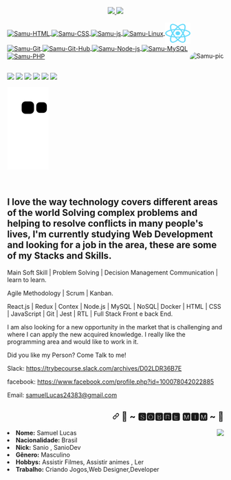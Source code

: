 <div align="center">
  <a href="https://github.com/SanioDev">
  <img height="180em" src="https://github-readme-stats.vercel.app/api?username=SanioDev&show_icons=true&theme=midnight-purple&include_all_commits=true&count_private=true"/>
  <img height="180em" src="https://github-readme-stats.vercel.app/api/top-langs/?username=SanioDev&layout=compact&langs_count=7&theme=midnight-purple"/>
</div>
<div style="display: inline_block"><br>
  <img align="center" alt="Samu-HTML" height="50" width="60" src="https://cdn-icons-png.flaticon.com/512/174/174854.png">
  <img align="center" alt="Samu-CSS" height="50" width="60" src="https://cdn-icons-png.flaticon.com/128/732/732190.png">
  <img align="center" alt="Samu-js" height="50" width="60" src="https://cdn-icons-png.flaticon.com/128/5968/5968292.png">
  <img align="center" alt="Samu-Linux" height="50" width="60" src="https://user-images.githubusercontent.com/93998809/149452173-ef3423e3-8352-472e-af44-a2402759204f.png">
  <img align="center" alt="Samu-React" height="50" width="60" src="https://raw.githubusercontent.com/devicons/devicon/master/icons/react/react-original.svg">
  <img align="center" alt="Samu-Git" height="50" width="60" src="https://cdn-icons.flaticon.com/png/128/1240/premium/1240970.png?token=exp=1655773865~hmac=742ed166b62743859c69f272f46d51c9">
  <img align="center" alt="Samu-Git-Hub" height="50" width="60" src="https://cdn-icons.flaticon.com/png/128/2504/premium/2504911.png?token=exp=1655773913~hmac=66a4014303b6c284bf327fe6810fd405">
  <img align="center" alt="Samu-Node-js" height="50" width="60" src="https://cdn-icons-png.flaticon.com/512/919/919825.png">
  <img align="center" alt="Samu-MySQL" height="50" width="60" src="https://cdn-icons-png.flaticon.com/512/919/919836.png">
  <img align="center" alt="Samu-PHP" height="50" width="60" src="https://cdn-icons.flaticon.com/png/512/2721/premium/2721635.png?token=exp=1655775187~hmac=647b047c560afd3f8bf12c81e06bc751">
  <img align="right" alt="Samu-pic" height="150" style="border-radius:15px" src="https://saniodev.github.io/img/Samuca.png">
</div>

##

<div> 
  <a href="https://www.youtube.com/channel/UCXDDUZ8UhnQbZ8R8yuoegFQ" target="_blank"><img src="https://img.shields.io/badge/YouTube-FF0000?style=for-the-badge&logo=youtube&logoColor=white" target="_blank"></a>
  <a href="https://www.instagram.com/samuca_luc/" target="_blank"><img src="https://img.shields.io/badge/-Instagram-%23E4405F?style=for-the-badge&logo=instagram&logoColor=white" target="_blank"></a>
 	<a href="https://api.whatsapp.com/message/FVVMWZEROXLKM1" target="_blank"><img src="https://img.shields.io/badge/WhatsApp-25D366?style=for-the-badge&logo=whatsapp&logoColor=white"></a>
 <a href="https://discord.gg/2tEyGTHr4h" target="_blank"><img src="https://img.shields.io/badge/Discord-7289DA?style=for-the-badge&logo=discord&logoColor=white" target="_blank"></a> 
  <a href = "https://mail.google.com/mail/u/0/#inbox?compose=GTvVlcSHvnwdbVZJRfQkxDmCJNvGlGHnNWBvlSvPGNKMkpCCGVspsMPqvWhxSWHwRjgJDGtdfBpMS"><img src="https://img.shields.io/badge/-Gmail-%23333?style=for-the-badge&logo=gmail&logoColor=white" target="_blank"></a>
  <a href="https://linkedin.com/in/samuellucas24383" target="_blank"><img src="https://img.shields.io/badge/-LinkedIn-%230077B5?style=for-the-badge&logo=linkedin&logoColor=white" target="_blank"></a> 
 
  ![Snake animation](https://github.com/rafaballerini/rafaballerini/blob/output/github-contribution-grid-snake.svg)
</div>
<br>
  
## I love the way technology covers different areas of the world Solving complex problems and helping to resolve conflicts in many people's lives, I'm currently studying Web Development and looking for a job in the area, these are some of my Stacks and Skills.

Main Soft Skill | Problem Solving | Decision Management Communication | learn to learn.

Agile Methodology | Scrum | Kanban.

React.js | Redux | Contex | Node.js | MySQL | NoSQL| Docker | HTML | CSS | JavaScript | Git | Jest | RTL | Full Stack Front e back End.

I am also looking for a new opportunity in the market that is challenging and where I can apply the new acquired knowledge. I really like the programming area and would like to work in it.

Did you like my Person? Come Talk to me!

Slack: https://trybecourse.slack.com/archives/D02LDR36B7E

facebook: https://www.facebook.com/profile.php?id=100078042022885

Email: samuelLucas24383@gmail.com

<div>
<h2 align="right"><a id="user-content----𝓐𝓫𝓸𝓾𝓽-𝓶𝓮---" class="anchor" aria-hidden="true" href="#---𝓐𝓫𝓸𝓾𝓽-𝓶𝓮---"><svg class="octicon octicon-link" viewBox="0 0 16 16" version="1.1" width="16" height="16" aria-hidden="true"><path fill-rule="evenodd" d="M7.775 3.275a.75.75 0 001.06 1.06l1.25-1.25a2 2 0 112.83 2.83l-2.5 2.5a2 2 0 01-2.83 0 .75.75 0 00-1.06 1.06 3.5 3.5 0 004.95 0l2.5-2.5a3.5 3.5 0 00-4.95-4.95l-1.25 1.25zm-4.69 9.64a2 2 0 010-2.83l2.5-2.5a2 2 0 012.83 0 .75.75 0 001.06-1.06 3.5 3.5 0 00-4.95 0l-2.5 2.5a3.5 3.5 0 004.95 4.95l1.25-1.25a.75.75 0 00-1.06-1.06l-1.25 1.25a2 2 0 01-2.83 0z"></path></svg></a> <g-emoji class="g-emoji" alias="fox_face" fallback-src="https://github.githubassets.com/images/icons/emoji/unicode/1f98a.png">🦊</g-emoji> ~ 🆂🅾🅱🆁🅴 🅼🅸🅼 ~ <g-emoji class="g-emoji" alias="fox_face" fallback-src="https://github.githubassets.com/images/icons/emoji/unicode/1f98a.png">🦊</g-emoji> </h2>
    <a href="#" alt="Trybe" rel="nofollow"><img align="right" src="https://i.imgur.com/37MtfJB.png" style="max-width:100%;"></a>
    <li>
    <b>Nome:</b> Samuel Lucas</li>
    <li>
    <b>Nacionalidade:</b> Brasil
    </li>
    <li>
    <b>Nick:</b> Sanio , SanioDev
    </li>
    <li>
    <b>Gênero:</b> Masculino
    </li>
    <li>
    <b>Hobbys:</b> Assistir Filmes, Assistir animes , Ler
    </li>
    <li>
    <b>Trabalho:</b> Criando Jogos,Web Designer,Developer
    </li>
    <br>
</div>
